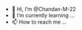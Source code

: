 - 👋 Hi, I’m @Chandan-M-22
- 🌱 I’m currently learning ...
- 📫 How to reach me ...

<!---
Chandan-M-22/Chandan-M-22 is a ✨ special ✨ repository because its `README.md` (this file) appears on your GitHub profile.
You can click the Preview link to take a look at your changes.
--->
